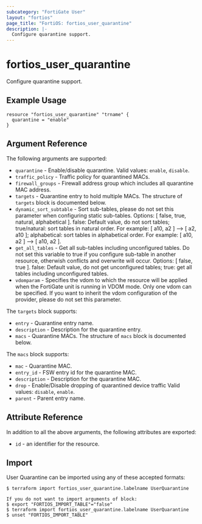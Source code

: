 ```yaml
---
subcategory: "FortiGate User"
layout: "fortios"
page_title: "FortiOS: fortios_user_quarantine"
description: |-
  Configure quarantine support.
---
```


# fortios_user_quarantine
Configure quarantine support.

## Example Usage

```hcl
resource "fortios_user_quarantine" "trname" {
  quarantine = "enable"
}
```

## Argument Reference

The following arguments are supported:

* `quarantine` - Enable/disable quarantine. Valid values: `enable`, `disable`.
* `traffic_policy` - Traffic policy for quarantined MACs.
* `firewall_groups` - Firewall address group which includes all quarantine MAC address.
* `targets` - Quarantine entry to hold multiple MACs. The structure of `targets` block is documented below.
* `dynamic_sort_subtable` - Sort sub-tables, please do not set this parameter when configuring static sub-tables. Options: [ false, true, natural, alphabetical ]. false: Default value, do not sort tables; true/natural: sort tables in natural order. For example: [ a10, a2 ] --> [ a2, a10 ]; alphabetical: sort tables in alphabetical order. For example: [ a10, a2 ] --> [ a10, a2 ].
* `get_all_tables` - Get all sub-tables including unconfigured tables. Do not set this variable to true if you configure sub-table in another resource, otherwish conflicts and overwrite will occur. Options: [ false, true ]. false: Default value, do not get unconfigured tables; true: get all tables including unconfigured tables. 
* `vdomparam` - Specifies the vdom to which the resource will be applied when the FortiGate unit is running in VDOM mode. Only one vdom can be specified. If you want to inherit the vdom configuration of the provider, please do not set this parameter.

The `targets` block supports:

* `entry` - Quarantine entry name.
* `description` - Description for the quarantine entry.
* `macs` - Quarantine MACs. The structure of `macs` block is documented below.

The `macs` block supports:

* `mac` - Quarantine MAC.
* `entry_id` - FSW entry id for the quarantine MAC.
* `description` - Description for the quarantine MAC.
* `drop` - Enable/Disable dropping of quarantined device traffic Valid values: `disable`, `enable`.
* `parent` - Parent entry name.


## Attribute Reference

In addition to all the above arguments, the following attributes are exported:
* `id` - an identifier for the resource.

## Import

User Quarantine can be imported using any of these accepted formats:
```
$ terraform import fortios_user_quarantine.labelname UserQuarantine

If you do not want to import arguments of block:
$ export "FORTIOS_IMPORT_TABLE"="false"
$ terraform import fortios_user_quarantine.labelname UserQuarantine
$ unset "FORTIOS_IMPORT_TABLE"
```
